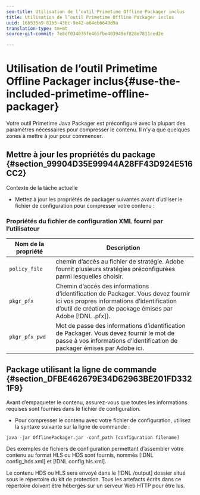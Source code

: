 ```yaml
---
seo-title: Utilisation de l’outil Primetime Offline Packager inclus
title: Utilisation de l’outil Primetime Offline Packager inclus
uuid: 16b535a9-81b5-43bc-9e42-a64eb6649d9a
translation-type: tm+mt
source-git-commit: 7e8df034035fe465fbe403949ef828e7811ced2e

---
```



# Utilisation de l’outil Primetime Offline Packager inclus{#use-the-included-primetime-offline-packager}

Votre outil Primetime Java Packager est préconfiguré avec la plupart des paramètres nécessaires pour compresser le contenu. Il n&#39;y a que quelques zones à mettre à jour pour commencer.

## Mettre à jour les propriétés du package {#section_99904D35E99944A28FF43D924E516CC2}

Contexte de la tâche actuelle

* Mettez à jour les propriétés de packager suivantes avant d’utiliser le fichier de configuration pour compresser votre contenu :

### Propriétés du fichier de configuration XML fourni par l’utilisateur

| Nom de la propriété | Description |
|---|---|
| `policy_file` | chemin d’accès au fichier de stratégie. Adobe fournit plusieurs stratégies préconfigurées parmi lesquelles choisir. |
| `pkgr_pfx` | Chemin d’accès des informations d’identification de Packager. Vous devez fournir ici vos propres informations d’identification d’outil de création de package émises par Adobe [!DNL .pfx]). |
| `pkgr_pfx_pwd` | Mot de passe des informations d’identification de Packager. Vous devez fournir le mot de passe à vos informations d’identification de packager émises par Adobe ici. |

## Package utilisant la ligne de commande {#section_DFBE462679E34D62963BE201FD3321F9}

Avant d’empaqueter le contenu, assurez-vous que toutes les informations requises sont fournies dans le fichier de configuration.

* Pour compresser le contenu avec votre fichier de configuration, utilisez la syntaxe suivante sur la ligne de commande :

```
java -jar OfflinePackager.jar -conf_path [configuration filename]
```

Des exemples de fichiers de configuration permettant d’assembler votre contenu au format HLS ou HDS sont fournis, nommés [!DNL config_hds.xml] et [!DNL config.hls.xml].

Le contenu HDS ou HLS sera envoyé dans le [!DNL /output] dossier situé sous le répertoire du kit de protection. Tous les artefacts écrits dans ce répertoire doivent être hébergés sur un serveur Web HTTP pour être lus.
